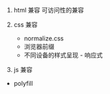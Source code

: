 1. html 兼容
   可访问性的兼容

2. css 兼容
   - normalize.css
   - 浏览器前缀
   - 不同设备的样式呈现 - 响应式

3. js 兼容
  - polyfill